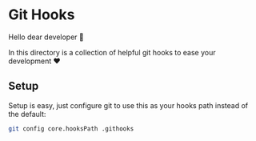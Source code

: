 # Git Hooks

Hello dear developer 👋

In this directory is a collection of helpful git hooks to ease your development ❤️

## Setup

Setup is easy, just configure git to use this as your hooks path instead of the default:

```bash
git config core.hooksPath .githooks
```
